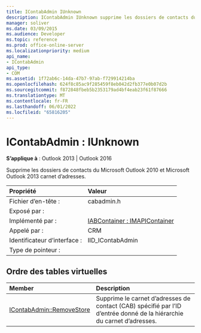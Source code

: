 ```yaml
---
title: IContabAdmin IUnknown
description: IContabAdmin IUnknown supprime les dossiers de contacts du Microsoft Outlook 2010 et du carnet d’adresses Microsoft Outlook 2013.
manager: soliver
ms.date: 03/09/2015
ms.audience: Developer
ms.topic: reference
ms.prod: office-online-server
ms.localizationpriority: medium
api_name:
- IContabAdmin
api_type:
- COM
ms.assetid: 1f72ab6c-14da-47b7-97ab-f729914214ba
ms.openlocfilehash: 624f8c85ac9f285459f8eb042d2fb377e0b07d2b
ms.sourcegitcommit: f872848fbeb5b2353179ad4bf4eab23f61f87666
ms.translationtype: MT
ms.contentlocale: fr-FR
ms.lasthandoff: 06/01/2022
ms.locfileid: "65816205"
---
```

# <a name="icontabadmin--iunknown"></a>IContabAdmin : IUnknown

  
  
**S’applique à** : Outlook 2013 | Outlook 2016 
  
Supprime les dossiers de contacts du Microsoft Outlook 2010 et Microsoft Outlook 2013 carnet d’adresses.
  
|Propriété |Valeur |
|:-----|:-----|
|Fichier d’en-tête :  <br/> |cabadmin.h  <br/> |
|Exposé par :  <br/> ||
|Implémenté par :  <br/> |[IABContainer : IMAPIContainer](iabcontainerimapicontainer.md) <br/> |
|Appelé par :  <br/> |CRM  <br/> |
|Identificateur d’interface :  <br/> |IID_IContabAdmin  <br/> |
|Type de pointeur :  <br/> ||
   
## <a name="vtable-order"></a>Ordre des tables virtuelles

|Member |Description |
|:-----|:-----|
|[IContabAdmin::RemoveStore](icontabadmin-removestore.md) <br/> |Supprime le carnet d’adresses de contact (CAB) spécifié par l’ID d’entrée donné de la hiérarchie du carnet d’adresses. |
   

